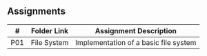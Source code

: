 ## Assignments

|  #  | Folder Link | Assignment Description |
| :-: | ----------- | ---------------------- |
| P01 | File System | Implementation of a basic file system |

